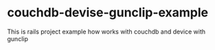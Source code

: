 couchdb-devise-gunclip-example
==============================

This is rails project example how works with couchdb and device with gunclip
